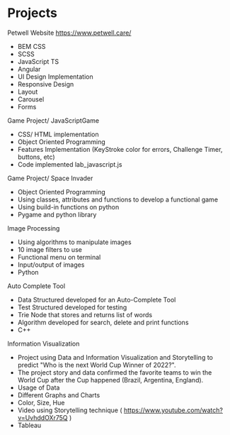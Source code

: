 # Projects

Petwell Website https://www.petwell.care/

- BEM CSS
- SCSS
- JavaScript TS
- Angular
- UI Design Implementation
- Responsive Design
- Layout
- Carousel
- Forms

Game Project/ JavaScriptGame
  - CSS/ HTML implementation
  - Object Oriented Programming
  - Features Implementation (KeyStroke color for errors, Challenge Timer, buttons, etc)
  - Code implemented lab_javascript.js

Game Project/ Space Invader
  - Object Oriented Programming
  - Using classes, attributes and functions to develop a functional game
  - Using build-in functions on python
  - Pygame and python library
  
Image Processing
  - Using algorithms to manipulate images
  - 10 image filters to use
  - Functional menu on terminal
  - Input/output of images
  - Python

Auto Complete Tool
  - Data Structured developed for an Auto-Complete Tool
  - Test Structured developed for testing
  - Trie Node that stores and returns list of words
  - Algorithm developed for search, delete and print functions
  - C++
  
Information Visualization
  - Project using Data and Information Visualization and Storytelling to predict "Who is the next World Cup Winner of 2022?". 
  - The project story and data confirmed the favorite teams to win the World Cup after the Cup happened (Brazil, Argentina, England).
  - Usage of Data
  - Different Graphs and Charts
  - Color, Size, Hue
  - Video using Storytelling technique ( https://www.youtube.com/watch?v=UvhddOXr75Q )
  - Tableau

